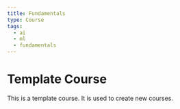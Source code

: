 ```yaml
---
title: Fundamentals
type: Course
tags:
  - ai
  - ml
  - fundamentals
---
```


# Template Course

This is a template course. It is used to create new courses.

